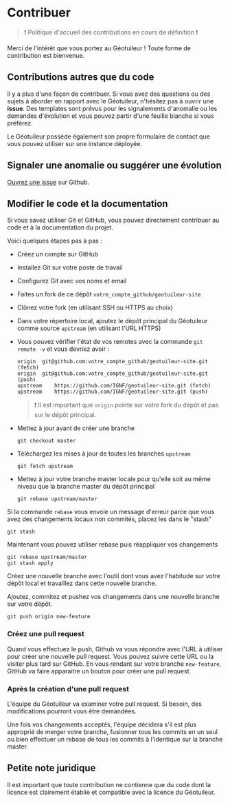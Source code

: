 # Contribuer

> :exclamation: Politique d'accueil des contributions en cours de définition :exclamation:

Merci de l'intérêt que vous portez au Géotuileur ! Toute forme de contribution est bienvenue.

## Contributions autres que du code

Il y a plus d'une façon de contribuer. Si vous avez des questions ou des sujets à aborder en rapport avec le Géotuileur, n'hésitez pas à ouvrir une **issue**. Des templates sont prévus pour les signalements d'anomalie ou les demandes d'évolution et vous pouvez partir d'une feuille blanche si vous préférez.

Le Géotuileur possède également son propre formulaire de contact que vous pouvez utiliser sur une instance déployée.

## Signaler une anomalie ou suggérer une évolution

[Ouvrez une issue](https://github.com/IGNF/geotuileur-site/issues/new/choose) sur Github.

## Modifier le code et la documentation

Si vous savez utiliser Git et GitHub, vous pouvez directement contribuer au code et à la documentation du projet.

Voici quelques étapes pas à pas :

* Créez un compte sur GitHub
* Installez Git sur votre poste de travail
* Configurez Git avec vos noms et email
* Faites un fork de ce dépôt `votre_compte_github/geotuileur-site`
* Clônez votre fork (en utilisant SSH ou HTTPS au choix)
* Dans votre répertoire local, ajoutez le dépôt principal du Géotuileur comme source `upstream` (en utilisant l'URL HTTPS)
* Vous pouvez vérifier l'état de vos remotes avec la commande `git remote -v` et vous devriez avoir :

    ```
    origin	git@github.com:votre_compte_github/geotuileur-site.git (fetch)
    origin	git@github.com:votre_compte_github/geotuileur-site.git (push)
    upstream	https://github.com/IGNF/geotuileur-site.git (fetch)
    upstream	https://github.com/IGNF/geotuileur-site.git (push)
    ```

    > :exclamation: Il est important que `origin` pointe sur votre fork du dépôt et pas sur le dépôt principal.

* Mettez à jour avant de créer une branche

    ```
    git checkout master
    ```

* Téléchargez les mises à jour de toutes les branches `upstream`

    ```
    git fetch upstream
    ```

* Mettez à jour votre branche master locale pour qu'elle soit au même niveau que la branche master du dépôt principal

    ```
    git rebase upstream/master
    ```

Si la commande `rebase` vous envoie un message d'erreur parce que vous avez des changements locaux non commités, placez les dans le "stash"

```
git stash
```

Maintenant vous pouvez utiliser rebase puis réappliquer vos changements

```
git rebase upstream/master
git stash apply
```

Créez une nouvelle branche avec l'outil dont vous avez l'habitude sur votre dépôt local et travaillez dans cette nouvelle branche.

Ajoutez, commitez et pushez vos changements dans une nouvelle branche sur votre dépôt.

```
git push origin new-feature
```

### Créez une pull request

Quand vous effectuez le push, Github va vous répondre avec l'URL à utiliser pour créer une nouvelle pull request. Vous pouvez suivre cette URL ou la visiter plus tard sur GitHub. En vous rendant sur votre branche `new-feature`, GitHub va faire apparaitre un bouton pour créer une pull request.

### Après la création d'une pull request

L'équipe du Géotuileur va examiner votre pull request. Si besoin, des modifications pourront vous être demandées.

Une fois vos changements acceptés, l'équipe décidera s'il est plus approprié de merger votre branche, fusionner tous les commits en un seul ou bien effectuer un rebase de tous les commits à l'identique sur la branche master.

## Petite note juridique

Il est important que toute contribution ne contienne que du code dont la licence est clairement établie et compatible avec la licence du Géotuileur.